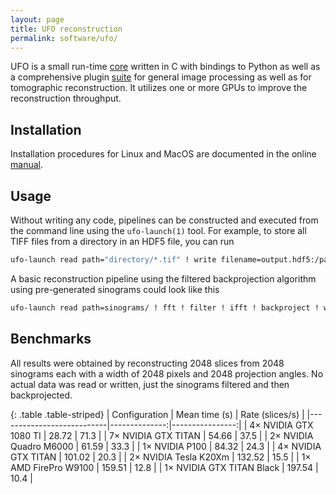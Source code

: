 ```yaml
---
layout: page
title: UFO reconstruction
permalink: software/ufo/
---
```


UFO is a small run-time [core](https://github.com/ufo-kit/ufo-core) written in C
with bindings to Python as well as a comprehensive plugin
[suite](https://github.com/ufo-kit/ufo-filters) for general image processing as
well as for tomographic reconstruction. It utilizes one or more GPUs to improve
the reconstruction throughput.


## Installation

Installation procedures for Linux and MacOS are documented in the online
[manual](https://ufo-core.readthedocs.io).


## Usage

Without writing any code, pipelines can be constructed and executed from the
command line using the `ufo-launch(1)` tool. For example, to store all TIFF
files from a directory in an HDF5 file, you can run

```bash
ufo-launch read path="directory/*.tif" ! write filename=output.hdf5:/path/in/file
```

A basic reconstruction pipeline using the filtered backprojection algorithm
using pre-generated sinograms could look like this

```bash
ufo-launch read path=sinograms/ ! fft ! filter ! ifft ! backproject ! write filename=slices/slice-%05i.tif
```

## Benchmarks

All results were obtained by reconstructing 2048 slices from 2048 sinograms each
with a width of 2048 pixels and 2048 projection angles. No actual data was read
or written, just the sinograms filtered and then backprojected.

{: .table .table-striped}
| Configuration             | Mean time (s) | Rate (slices/s) |
|---------------------------|--------------:|----------------:|
| 4× NVIDIA GTX 1080 TI     |         28.72 |            71.3 |
| 7× NVIDIA GTX TITAN       |         54.66 |            37.5 |
| 2× NVIDIA Quadro M6000    |         61.59 |            33.3 |
| 1× NVIDIA P100            |         84.32 |            24.3 |
| 4× NVIDIA GTX TITAN       |        101.02 |            20.3 |
| 2× NVIDIA Tesla K20Xm     |        132.52 |            15.5 |
| 1× AMD FirePro W9100      |        159.51 |            12.8 |
| 1× NVIDIA GTX TITAN Black |        197.54 |            10.4 |
